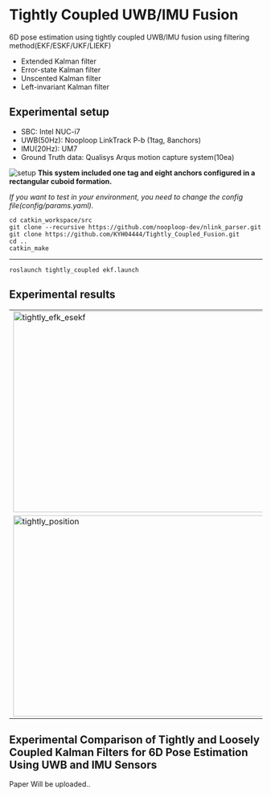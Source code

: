 # Tightly Coupled UWB/IMU Fusion

 6D pose estimation using tightly coupled UWB/IMU fusion using filtering method(EKF/ESKF/UKF/LIEKF)
 - Extended Kalman filter
 - Error-state Kalman filter
 - Unscented  Kalman filter
 - Left-invariant Kalman filter

Experimental setup
---
- SBC: Intel NUC-i7
- UWB(50Hz): Nooploop LinkTrack P-b (1tag, 8anchors)
- IMU(20Hz): UM7
- Ground Truth data: Qualisys Arqus motion capture system(10ea)


![setup](https://github.com/user-attachments/assets/8e8b76ed-4682-434a-b2a4-71f2e6146352)
**This system included one tag and eight anchors configured in a rectangular cuboid formation.**   
   
*If you want to test in your environment, you need to change the config file(config/params.yaml).*

    cd catkin_workspace/src    
    git clone --recursive https://github.com/nooploop-dev/nlink_parser.git 
    git clone https://github.com/KYH04444/Tightly_Coupled_Fusion.git
    cd ..   
    catkin_make
---

    roslaunch tightly_coupled ekf.launch
    


Experimental results
---
<table>
  <tr>
    <td><img src="https://github.com/user-attachments/assets/1370cd3e-14b3-49e6-a939-375e31f7ed91" alt="tightly_efk_esekf" width="500" height="400"/></td>
    <td><img src="https://github.com/user-attachments/assets/57946b79-5339-4f88-a661-2233f41ccb7a" alt="tightlycoupled_test2" width="500" height="400"/></td>
  </tr>
  <tr>
    <td><img src="https://github.com/user-attachments/assets/c1918811-18ef-459e-8555-a2d3a52b86ed" alt="tightly_position" width="500" height="400"/></td>
    <td><img src="https://github.com/user-attachments/assets/5c8969e6-d32b-4976-a2e7-ff16d26474d8" alt="tightly_orien" width="500" height="400"/></td>
  </tr>
</table>

## Experimental Comparison of Tightly and Loosely Coupled Kalman Filters for 6D Pose Estimation Using UWB and IMU Sensors
 Paper Will be uploaded..
